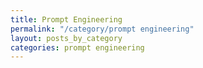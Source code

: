 ```yaml
---
title: Prompt Engineering
permalink: "/category/prompt engineering"
layout: posts_by_category
categories: prompt engineering
---
```


